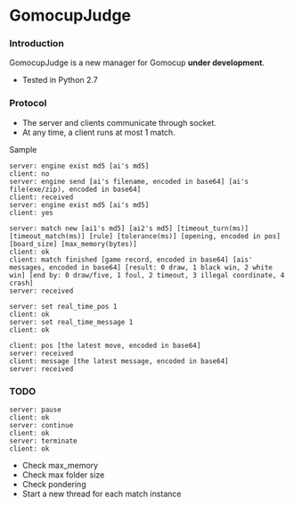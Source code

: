 # GomocupJudge

### Introduction
GomocupJudge is a new manager for Gomocup **under development**.

* Tested in Python 2.7

### Protocol

* The server and clients communicate through socket.  
* At any time, a client runs at most 1 match.

Sample

    server: engine exist md5 [ai's md5]
    client: no
    server: engine send [ai's filename, encoded in base64] [ai's file(exe/zip), encoded in base64]
    client: received
    server: engine exist md5 [ai's md5]
    client: yes

    server: match new [ai1's md5] [ai2's md5] [timeout_turn(ms)] [timeout_match(ms)] [rule] [tolerance(ms)] [opening, encoded in pos] [board_size] [max_memory(bytes)]
    client: ok
    client: match finished [game record, encoded in base64] [ais' messages, encoded in base64] [result: 0 draw, 1 black win, 2 white win] [end by: 0 draw/five, 1 foul, 2 timeout, 3 illegal coordinate, 4 crash]
    server: received

    server: set real_time_pos 1
    client: ok
    server: set real_time_message 1
    client: ok

    client: pos [the latest move, encoded in base64]
    server: received
    client: message [the latest message, encoded in base64]
    server: received

### TODO

    server: pause
    client: ok
    server: continue
    client: ok
    server: terminate
    client: ok

* Check max_memory
* Check max folder size
* Check pondering
* Start a new thread for each match instance

